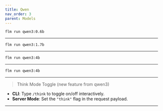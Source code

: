 ```yaml
---
title: Qwen
nav_order: 3
parent: Models
---
```


```
flm run qwen3:0.6b
```

---

```
flm run qwen3:1.7b
```

---

```
flm run qwen3:4b
```

---

```
flm run qwen3:4b
```

---

> Think Mode Toggle (new feature from qwen3)

- **CLI**: Type `/think` to toggle on/off interactively.  
- **Server Mode**: Set the `"think"` flag in the request payload.

---
